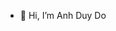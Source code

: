 - 👋 Hi, I’m Anh Duy Do


<!---
boptapdem/boptapdem is a ✨ special ✨ repository because its `README.md` (this file) appears on your GitHub profile.
You can click the Preview link to take a look at your changes.
--->
